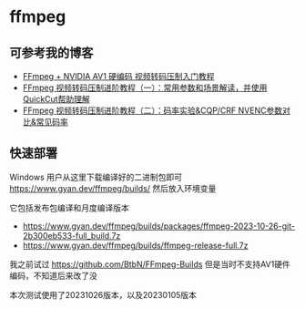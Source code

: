 # ffmpeg

## 可参考我的博客

- [FFmpeg + NVIDIA AV1 硬编码 视频转码压制入门教程](https://www.blueskyxn.com/202301/6785.html)
- [FFmpeg 视频转码压制进阶教程（一）：常用参数和场景解读，并使用QuickCut帮助理解](https://www.blueskyxn.com/202301/6798.html)
- [FFmpeg 视频转码压制进阶教程（二）：码率实验&CQP/CRF NVENC参数对比&常见码率](https://www.blueskyxn.com/202301/6814.html)

## 快速部署

Windows 用户从这里下载编译好的二进制包即可  https://www.gyan.dev/ffmpeg/builds/ 然后放入环境变量

它包括发布包编译和月度编译版本

- https://www.gyan.dev/ffmpeg/builds/packages/ffmpeg-2023-10-26-git-2b300eb533-full_build.7z
- https://www.gyan.dev/ffmpeg/builds/ffmpeg-release-full.7z

我之前试过 https://github.com/BtbN/FFmpeg-Builds 但是当时不支持AV1硬件编码，不知道后来改了没

本次测试使用了20231026版本，以及20230105版本